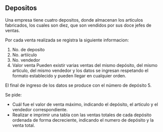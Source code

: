 ## Depositos
Una empresa tiene cuatro depositos, donde almacenan los articulos fabricados, los cuales son diez, que son vendidos por sus doce jefes de ventas.

Por cada venta realizada se registra la siguiente informacion:
1. No. de deposito
2. No. artiículo
3. No. vendedor
4. Valor venta
Pueden existir varias ventas del mismo depósito, del mismo articulo, del mismo vendedor y los datos se ingresan respetando el formato establecido y pueden llegar en cualquier orden.

El final de ingreso de los datos se produce con el número de depósito 5.

Se pide:
* Cuál fue el valor de venta máximo, indicando el depósito, el articulo y el vendedor correspondiente.
* Realizar e imprimir una tabla con las ventas totales de cada depósito ordenada de forma decreciente, indicando el numero de depósito y la venta total.
